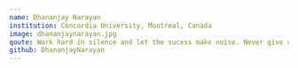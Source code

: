 ```yaml
---
name: Dhananjay Narayan
institution: Concordia University, Montreal, Canada
image: dhananjaynarayan.jpg
qoute: Work hard in silence and let the sucess make noise. Never give up. 
github: DhananjayNarayan
---
```

